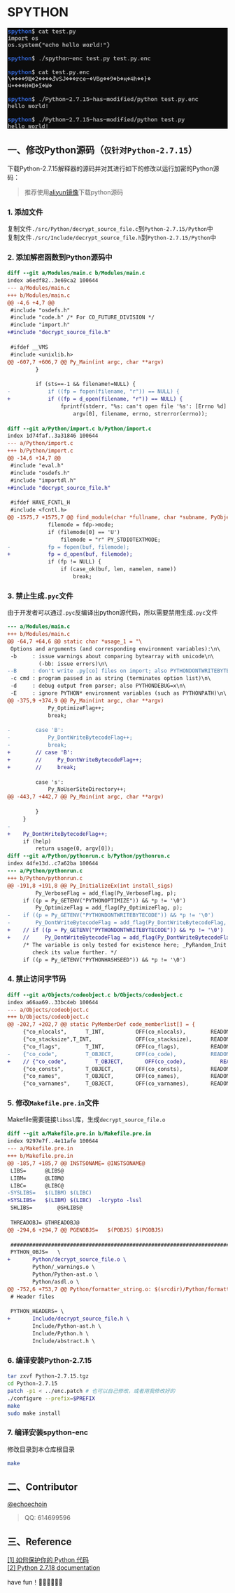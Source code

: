 # SPYTHON

![alt](./src/demo.png)

## 一、修改Python源码（`仅针对Python-2.7.15`）
下载Python-2.7.15解释器的源码并对其进行如下的修改以运行加密的Python源码：
> 推荐使用[aliyun镜像](https://npm.taobao.org/mirrors/python/)下载python源码

### 1. 添加文件
复制文件`./src/Python/decrypt_source_file.c`到`Python-2.7.15/Python`中  
复制文件`./src/Include/decrypt_source_file.h`到`Python-2.7.15/Python`中

### 2. 添加解密函数到Python源码中
```diff
diff --git a/Modules/main.c b/Modules/main.c
index a6edf82..3e69ca2 100644
--- a/Modules/main.c
+++ b/Modules/main.c
@@ -4,6 +4,7 @@
 #include "osdefs.h"
 #include "code.h" /* For CO_FUTURE_DIVISION */
 #include "import.h"
+#include "decrypt_source_file.h"
 
 #ifdef __VMS
 #include <unixlib.h>
@@ -607,7 +606,7 @@ Py_Main(int argc, char **argv)
         }
 
         if (sts==-1 && filename!=NULL) {
-            if ((fp = fopen(filename, "r")) == NULL) {
+            if ((fp = d_open(filename, "r")) == NULL) {
                 fprintf(stderr, "%s: can't open file '%s': [Errno %d] %s\n",
                     argv[0], filename, errno, strerror(errno));

diff --git a/Python/import.c b/Python/import.c
index 1d74faf..3a31846 100644
--- a/Python/import.c
+++ b/Python/import.c
@@ -14,6 +14,7 @@
 #include "eval.h"
 #include "osdefs.h"
 #include "importdl.h"
+#include "decrypt_source_file.h"
 
 #ifdef HAVE_FCNTL_H
 #include <fcntl.h>
@@ -1575,7 +1575,7 @@ find_module(char *fullname, char *subname, PyObject *path, char *buf,
             filemode = fdp->mode;
             if (filemode[0] == 'U')
                 filemode = "r" PY_STDIOTEXTMODE;
-            fp = fopen(buf, filemode);
+            fp = d_open(buf, filemode);
             if (fp != NULL) {
                 if (case_ok(buf, len, namelen, name))
                     break;

```

### 3. 禁止生成`.pyc`文件

由于开发者可以通过`.pyc`反编译出python源代码，所以需要禁用生成`.pyc`文件
```diff
--- a/Modules/main.c
+++ b/Modules/main.c
@@ -64,7 +64,6 @@ static char *usage_1 = "\
 Options and arguments (and corresponding environment variables):\n\
 -b     : issue warnings about comparing bytearray with unicode\n\
          (-bb: issue errors)\n\
--B     : don't write .py[co] files on import; also PYTHONDONTWRITEBYTECODE=x\n\
 -c cmd : program passed in as string (terminates option list)\n\
 -d     : debug output from parser; also PYTHONDEBUG=x\n\
 -E     : ignore PYTHON* environment variables (such as PYTHONPATH)\n\
@@ -375,9 +374,9 @@ Py_Main(int argc, char **argv)
             Py_OptimizeFlag++;
             break;
 
-        case 'B':
-            Py_DontWriteBytecodeFlag++;
-            break;
+        // case 'B':
+        //     Py_DontWriteBytecodeFlag++;
+        //     break;
 
         case 's':
             Py_NoUserSiteDirectory++;
@@ -443,7 +442,7 @@ Py_Main(int argc, char **argv)
 
         }
     }
-
+    Py_DontWriteBytecodeFlag++;
     if (help)
         return usage(0, argv[0]);
diff --git a/Python/pythonrun.c b/Python/pythonrun.c
index 44fe13d..c7a62ba 100644
--- a/Python/pythonrun.c
+++ b/Python/pythonrun.c
@@ -191,8 +191,8 @@ Py_InitializeEx(int install_sigs)
         Py_VerboseFlag = add_flag(Py_VerboseFlag, p);
     if ((p = Py_GETENV("PYTHONOPTIMIZE")) && *p != '\0')
         Py_OptimizeFlag = add_flag(Py_OptimizeFlag, p);
-    if ((p = Py_GETENV("PYTHONDONTWRITEBYTECODE")) && *p != '\0')
-        Py_DontWriteBytecodeFlag = add_flag(Py_DontWriteBytecodeFlag, p);
+    // if ((p = Py_GETENV("PYTHONDONTWRITEBYTECODE")) && *p != '\0')
+    //     Py_DontWriteBytecodeFlag = add_flag(Py_DontWriteBytecodeFlag, p);
     /* The variable is only tested for existence here; _PyRandom_Init will
        check its value further. */
     if ((p = Py_GETENV("PYTHONHASHSEED")) && *p != '\0')


```

### 4. 禁止访问字节码

```diff
diff --git a/Objects/codeobject.c b/Objects/codeobject.c
index a66aa69..33bc4eb 100644
--- a/Objects/codeobject.c
+++ b/Objects/codeobject.c
@@ -202,7 +202,7 @@ static PyMemberDef code_memberlist[] = {
     {"co_nlocals",      T_INT,          OFF(co_nlocals),        READONLY},
     {"co_stacksize",T_INT,              OFF(co_stacksize),      READONLY},
     {"co_flags",        T_INT,          OFF(co_flags),          READONLY},
-    {"co_code",         T_OBJECT,       OFF(co_code),           READONLY},
+    // {"co_code",         T_OBJECT,       OFF(co_code),           READONLY},
     {"co_consts",       T_OBJECT,       OFF(co_consts),         READONLY},
     {"co_names",        T_OBJECT,       OFF(co_names),          READONLY},
     {"co_varnames",     T_OBJECT,       OFF(co_varnames),       READONLY},
```

### 5. 修改`Makefile.pre.in`文件

Makefile需要链接`libssl`库，生成`decrypt_source_file.o`

```diff
diff --git a/Makefile.pre.in b/Makefile.pre.in
index 9297e7f..4e11afe 100644
--- a/Makefile.pre.in
+++ b/Makefile.pre.in
@@ -185,7 +185,7 @@ INSTSONAME=	@INSTSONAME@
 LIBS=		@LIBS@
 LIBM=		@LIBM@
 LIBC=		@LIBC@
-SYSLIBS=	$(LIBM) $(LIBC)
+SYSLIBS=	$(LIBM) $(LIBC)  -lcrypto -lssl
 SHLIBS=		@SHLIBS@
 
 THREADOBJ=	@THREADOBJ@
@@ -294,6 +294,7 @@ PGENOBJS=	$(POBJS) $(PGOBJS)
 
 ##########################################################################
 PYTHON_OBJS=	\
+		Python/decrypt_source_file.o \
 		Python/_warnings.o \
 		Python/Python-ast.o \
 		Python/asdl.o \
@@ -752,6 +753,7 @@ Python/formatter_string.o: $(srcdir)/Python/formatter_string.c \
 # Header files
 
 PYTHON_HEADERS= \
+		Include/decrypt_source_file.h \
 		Include/Python-ast.h \
 		Include/Python.h \
 		Include/abstract.h \

```

### 6. 编译安装Python-2.7.15

```bash
tar zxvf Python-2.7.15.tgz
cd Python-2.7.15
patch -p1 < ../enc.patch # 也可以自己修改，或者用我修改好的
./configure --prefix=$PREFIX
make
sudo make install

```

### 7. 编译安装spython-enc

修改目录到本仓库根目录

```bash
make
```

## 二、Contributor

[@echoechoin](https://github.com/echoechoin)   
> QQ: 614699596

## 三、Reference

[[1] 如何保护你的 Python 代码](https://zhuanlan.zhihu.com/p/54296517)  
[[2] Python 2.7.18 documentation](https://docs.python.org/2.7/)

have fun！🤣🤣🤣🤣🤣🤣
